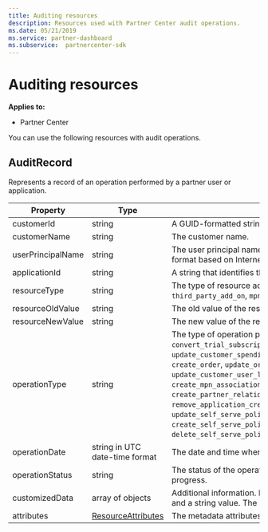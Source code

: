 ```yaml
---
title: Auditing resources
description: Resources used with Partner Center audit operations.
ms.date: 05/21/2019
ms.service: partner-dashboard
ms.subservice:  partnercenter-sdk
---
```


# Auditing resources

**Applies to:**

- Partner Center

You can use the following resources with audit operations.

## AuditRecord

Represents a record of an operation performed by a partner user or application.

| Property | Type | Description |
| --- | --- | ---|
| customerId | string | A GUID-formatted string that identifies the customer. |
| customerName | string | The customer name. |
| userPrincipalName | string | The user principal name or user identifier. Typically, this property is an Internet-style login name for a user in an email address format based on Internet standard RFC 822. |
| applicationId | string | A string that identifies the application that performed the operation. |
| resourceType | string | The type of resource acted upon by the operation. Possible values: `customer`, `customer_user`, `order`, `subscription`, `license`, `third_party_add_on`, `mpn_association`, `transfer`, `application`, `application_credential`, `partner_user`, `partner_relationship`. |
| resourceOldValue | string | The old value of the resource. |
| resourceNewValue | string | The new value of the resource. |
| operationType | string | The type of operation performed. Possible values: `update_customer_qualification`, `update_subscription`, `upgrade_subscription`, `convert_trial_subscription`, `add_customer`, `update_customer_billing_profile`, `update_customer_partner_contract_company_name`, `update_customer_spending_budget`, `delete_customer` (sandbox integration accounts only), `remove_partner_customer_relationship`, `create_order`, `update_order`, `create_customer_user`, `delete_customer_user`, `update_customer_user`, `update_customer_user_licenses`, `reset_customer_user_password`, `update_customer_user_principal_name`, `restore_customer_user`, `create_mpn_association`, `update_mpn_association`, `update_sfb_customer_user_licenses`, `update_transfer`, `create_partner_relationship`, `register_application`, `unregister_application`, `add_application_credential`, `remove_application_credential`, `create_partner_user`, `update_partner_user`, `delete_tip_customer`, , `create_self_serve_policy`, `update_self_serve_policy`, `delete_self_serve_policy`, `remove_partner_relationship`, `remove_partner_relationship`, `create_self_serve_policy`, `update_self_serve_policy`, `delete_self_serve_policy`,`remove_partner_relationship`,`delete_tip_customer`,`create_related_referral`,`update_related_referral`. |
| operationDate | string in UTC date-time format | The date and time when the operation was performed. |
| operationStatus | string | The status of the operation being audited. Possible values: `succeeded`, `failed`, or `progress`, which means the operation is still in progress. |
| customizedData  | array of objects | Additional information. Each object contains two JSON key-value pairs: the first is `key` and a string value, the second is `value` and a string value. The number of objects in the array depends on the type of operation that was performed. |
| attributes | [ResourceAttributes](utility-resources.md#resourceattributes) | The metadata attributes. |
